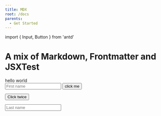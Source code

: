 ```yaml
---
title: MDX
root: /docs
parents:
  - Get Started
---
```

import { Input, Button } from 'antd'

# A mix of Markdown, Frontmatter and JSXTest

<div style={{ display:"grid", gridGap:"10px", maxWidth:"450px" }}>

<div style={{ background: '#1890ff33', padding: '5px', borderRadius: '5px' }}>
  hello world
</div>

  <Input placeholder="First name" />
  <Button type="primary">click me</Button>

</div>

 <Button type="primary">Click twice</Button>

  <Input placeholder="Last name" />
